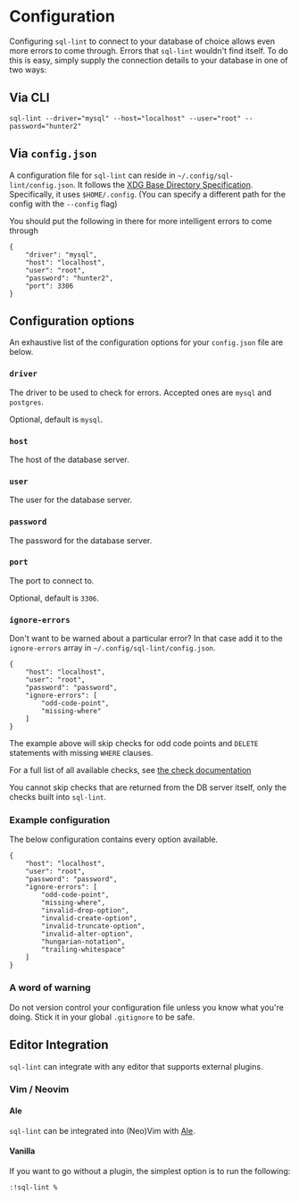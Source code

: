 # Configuration

Configuring `sql-lint` to connect to your database of choice allows even more
errors to come through. Errors that `sql-lint` wouldn't find itself. To do this
is easy, simply supply the connection details to your database in one of two
ways:

## Via CLI

```
sql-lint --driver="mysql" --host="localhost" --user="root" --password="hunter2"
```

## Via `config.json`

A configuration file for `sql-lint` can reside in
`~/.config/sql-lint/config.json`.  It follows the [XDG Base Directory
Specification](https://specifications.freedesktop.org/basedir-spec/basedir-spec-latest.html).
Specifically, it uses `$HOME/.config`. (You can specify a different path for the
config with the `--config` flag)

You should put the following in there for more intelligent errors to come through

```
{
    "driver": "mysql",
    "host": "localhost",
    "user": "root",
    "password": "hunter2",
    "port": 3306
}
```

## Configuration options

An exhaustive list of the configuration options for your `config.json` file are
below.


### `driver`

The driver to be used to check for errors.
Accepted ones are `mysql` and `postgres`.

Optional, default is `mysql`.

### `host`

The host of the database server.

### `user`

The user for the database server.

### `password`

The password for the database server.

### `port`

The port to connect to.

Optional, default is `3306`.

### `ignore-errors`

Don't want to be warned about a particular error? 
In that case add it to the `ignore-errors` array in `~/.config/sql-lint/config.json`.

```
{
    "host": "localhost",
    "user": "root",
    "password": "password",
    "ignore-errors": [
        "odd-code-point",
        "missing-where"
    ]
}
```

The example above will skip checks for odd code points and `DELETE` statements with missing `WHERE` clauses.

For a full list of all available checks, see [the check
documentation](./checks.md)


You cannot skip checks that are returned from the DB server itself, only the checks built into `sql-lint`.

### Example configuration

The below configuration contains every option available.

```
{
    "host": "localhost",
    "user": "root",
    "password": "password",
    "ignore-errors": [
        "odd-code-point",
        "missing-where",
        "invalid-drop-option",
        "invalid-create-option",
        "invalid-truncate-option",
        "invalid-alter-option",
        "hungarian-notation",
        "trailing-whitespace"
    ]
}
```

### A word of warning

Do not version control your configuration file unless you know what you're
doing. Stick it in your global `.gitignore` to be safe.

## Editor Integration

`sql-lint` can integrate with any editor that supports external plugins.

### Vim / Neovim

#### Ale

`sql-lint` can be integrated into (Neo)Vim with [Ale](https://github.com/dense-analysis/ale/).

#### Vanilla

If you want to go without a plugin, the simplest option is to run the following:

```
:!sql-lint %
```
